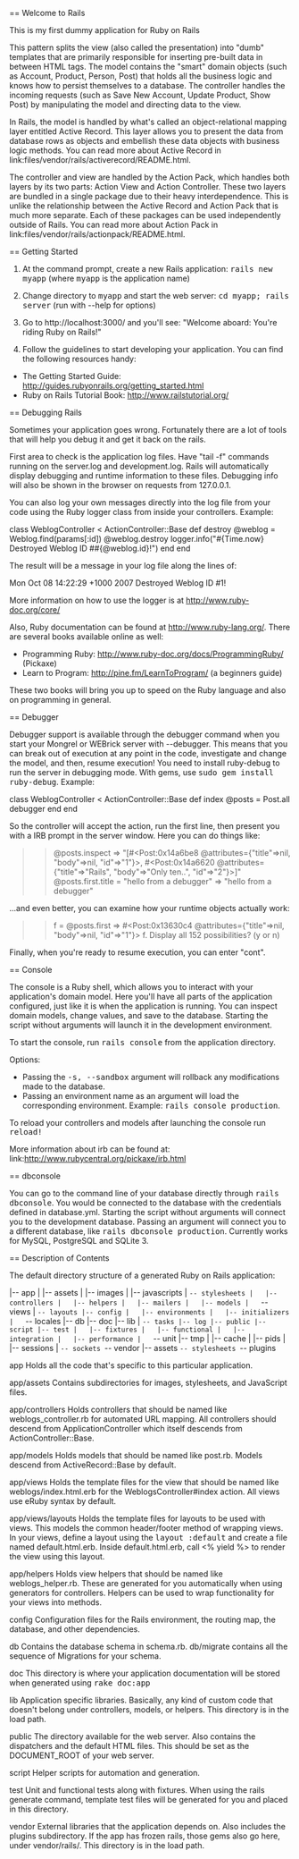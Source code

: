 == Welcome to Rails

This is my first dummy application for Ruby on Rails

This pattern splits the view (also called the presentation) into "dumb"
templates that are primarily responsible for inserting pre-built data in between
HTML tags. The model contains the "smart" domain objects (such as Account,
Product, Person, Post) that holds all the business logic and knows how to
persist themselves to a database. The controller handles the incoming requests
(such as Save New Account, Update Product, Show Post) by manipulating the model
and directing data to the view.

In Rails, the model is handled by what's called an object-relational mapping
layer entitled Active Record. This layer allows you to present the data from
database rows as objects and embellish these data objects with business logic
methods. You can read more about Active Record in
link:files/vendor/rails/activerecord/README.html.

The controller and view are handled by the Action Pack, which handles both
layers by its two parts: Action View and Action Controller. These two layers
are bundled in a single package due to their heavy interdependence. This is
unlike the relationship between the Active Record and Action Pack that is much
more separate. Each of these packages can be used independently outside of
Rails. You can read more about Action Pack in
link:files/vendor/rails/actionpack/README.html.


== Getting Started

1. At the command prompt, create a new Rails application:
       <tt>rails new myapp</tt> (where <tt>myapp</tt> is the application name)

2. Change directory to <tt>myapp</tt> and start the web server:
       <tt>cd myapp; rails server</tt> (run with --help for options)

3. Go to http://localhost:3000/ and you'll see:
       "Welcome aboard: You're riding Ruby on Rails!"

4. Follow the guidelines to start developing your application. You can find
the following resources handy:

* The Getting Started Guide: http://guides.rubyonrails.org/getting_started.html
* Ruby on Rails Tutorial Book: http://www.railstutorial.org/


== Debugging Rails

Sometimes your application goes wrong. Fortunately there are a lot of tools that
will help you debug it and get it back on the rails.

First area to check is the application log files. Have "tail -f" commands
running on the server.log and development.log. Rails will automatically display
debugging and runtime information to these files. Debugging info will also be
shown in the browser on requests from 127.0.0.1.

You can also log your own messages directly into the log file from your code
using the Ruby logger class from inside your controllers. Example:

  class WeblogController < ActionController::Base
    def destroy
      @weblog = Weblog.find(params[:id])
      @weblog.destroy
      logger.info("#{Time.now} Destroyed Weblog ID ##{@weblog.id}!")
    end
  end

The result will be a message in your log file along the lines of:

  Mon Oct 08 14:22:29 +1000 2007 Destroyed Weblog ID #1!

More information on how to use the logger is at http://www.ruby-doc.org/core/

Also, Ruby documentation can be found at http://www.ruby-lang.org/. There are
several books available online as well:

* Programming Ruby: http://www.ruby-doc.org/docs/ProgrammingRuby/ (Pickaxe)
* Learn to Program: http://pine.fm/LearnToProgram/ (a beginners guide)

These two books will bring you up to speed on the Ruby language and also on
programming in general.


== Debugger

Debugger support is available through the debugger command when you start your
Mongrel or WEBrick server with --debugger. This means that you can break out of
execution at any point in the code, investigate and change the model, and then,
resume execution! You need to install ruby-debug to run the server in debugging
mode. With gems, use <tt>sudo gem install ruby-debug</tt>. Example:

  class WeblogController < ActionController::Base
    def index
      @posts = Post.all
      debugger
    end
  end

So the controller will accept the action, run the first line, then present you
with a IRB prompt in the server window. Here you can do things like:

  >> @posts.inspect
  => "[#<Post:0x14a6be8
          @attributes={"title"=>nil, "body"=>nil, "id"=>"1"}>,
       #<Post:0x14a6620
          @attributes={"title"=>"Rails", "body"=>"Only ten..", "id"=>"2"}>]"
  >> @posts.first.title = "hello from a debugger"
  => "hello from a debugger"

...and even better, you can examine how your runtime objects actually work:

  >> f = @posts.first
  => #<Post:0x13630c4 @attributes={"title"=>nil, "body"=>nil, "id"=>"1"}>
  >> f.
  Display all 152 possibilities? (y or n)

Finally, when you're ready to resume execution, you can enter "cont".


== Console

The console is a Ruby shell, which allows you to interact with your
application's domain model. Here you'll have all parts of the application
configured, just like it is when the application is running. You can inspect
domain models, change values, and save to the database. Starting the script
without arguments will launch it in the development environment.

To start the console, run <tt>rails console</tt> from the application
directory.

Options:

* Passing the <tt>-s, --sandbox</tt> argument will rollback any modifications
  made to the database.
* Passing an environment name as an argument will load the corresponding
  environment. Example: <tt>rails console production</tt>.

To reload your controllers and models after launching the console run
<tt>reload!</tt>

More information about irb can be found at:
link:http://www.rubycentral.org/pickaxe/irb.html


== dbconsole

You can go to the command line of your database directly through <tt>rails
dbconsole</tt>. You would be connected to the database with the credentials
defined in database.yml. Starting the script without arguments will connect you
to the development database. Passing an argument will connect you to a different
database, like <tt>rails dbconsole production</tt>. Currently works for MySQL,
PostgreSQL and SQLite 3.

== Description of Contents

The default directory structure of a generated Ruby on Rails application:

  |-- app
  |   |-- assets
  |       |-- images
  |       |-- javascripts
  |       `-- stylesheets
  |   |-- controllers
  |   |-- helpers
  |   |-- mailers
  |   |-- models
  |   `-- views
  |       `-- layouts
  |-- config
  |   |-- environments
  |   |-- initializers
  |   `-- locales
  |-- db
  |-- doc
  |-- lib
  |   `-- tasks
  |-- log
  |-- public
  |-- script
  |-- test
  |   |-- fixtures
  |   |-- functional
  |   |-- integration
  |   |-- performance
  |   `-- unit
  |-- tmp
  |   |-- cache
  |   |-- pids
  |   |-- sessions
  |   `-- sockets
  `-- vendor
      |-- assets
          `-- stylesheets
      `-- plugins

app
  Holds all the code that's specific to this particular application.

app/assets
  Contains subdirectories for images, stylesheets, and JavaScript files.

app/controllers
  Holds controllers that should be named like weblogs_controller.rb for
  automated URL mapping. All controllers should descend from
  ApplicationController which itself descends from ActionController::Base.

app/models
  Holds models that should be named like post.rb. Models descend from
  ActiveRecord::Base by default.

app/views
  Holds the template files for the view that should be named like
  weblogs/index.html.erb for the WeblogsController#index action. All views use
  eRuby syntax by default.

app/views/layouts
  Holds the template files for layouts to be used with views. This models the
  common header/footer method of wrapping views. In your views, define a layout
  using the <tt>layout :default</tt> and create a file named default.html.erb.
  Inside default.html.erb, call <% yield %> to render the view using this
  layout.

app/helpers
  Holds view helpers that should be named like weblogs_helper.rb. These are
  generated for you automatically when using generators for controllers.
  Helpers can be used to wrap functionality for your views into methods.

config
  Configuration files for the Rails environment, the routing map, the database,
  and other dependencies.

db
  Contains the database schema in schema.rb. db/migrate contains all the
  sequence of Migrations for your schema.

doc
  This directory is where your application documentation will be stored when
  generated using <tt>rake doc:app</tt>

lib
  Application specific libraries. Basically, any kind of custom code that
  doesn't belong under controllers, models, or helpers. This directory is in
  the load path.

public
  The directory available for the web server. Also contains the dispatchers and the
  default HTML files. This should be set as the DOCUMENT_ROOT of your web
  server.

script
  Helper scripts for automation and generation.

test
  Unit and functional tests along with fixtures. When using the rails generate
  command, template test files will be generated for you and placed in this
  directory.

vendor
  External libraries that the application depends on. Also includes the plugins
  subdirectory. If the app has frozen rails, those gems also go here, under
  vendor/rails/. This directory is in the load path.
